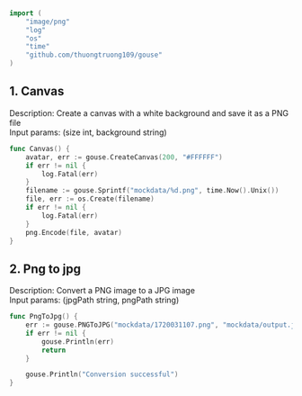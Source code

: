 
# <Badge style='font-size: 1.8rem; text-shadow: 1px 1px 2px rgba(0, 0, 0, 0.3); padding: 0.35rem 0.75rem 0.35rem 0;' type='info' text='🔖 Media' />


```go
import (
	"image/png"
	"log"
	"os"
	"time"
	"github.com/thuongtruong109/gouse"
)
```

## 1. Canvas

Description: Create a canvas with a white background and save it as a PNG file<br>Input params: (size int, background string)<br>

```go
func Canvas() {
	avatar, err := gouse.CreateCanvas(200, "#FFFFFF")
	if err != nil {
		log.Fatal(err)
	}
	filename := gouse.Sprintf("mockdata/%d.png", time.Now().Unix())
	file, err := os.Create(filename)
	if err != nil {
		log.Fatal(err)
	}
	png.Encode(file, avatar)
}
```

## 2. Png to jpg

Description: Convert a PNG image to a JPG image<br>Input params: (jpgPath string, pngPath string)<br>

```go
func PngToJpg() {
	err := gouse.PNGToJPG("mockdata/1720031107.png", "mockdata/output.jpg")
	if err != nil {
		gouse.Println(err)
		return
	}

	gouse.Println("Conversion successful")
}
```
